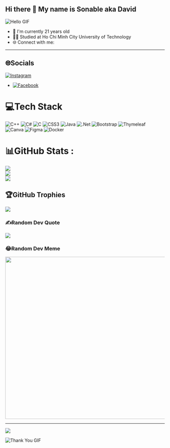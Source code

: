 ## Hi there 👋 My name is Sonable aka David

![Hello GIF](https://media.giphy.com/media/NmjERw0IP2VoLpveRz/giphy.gif?cid=ecf05e47zfjrq41emj4awsn69k8yj1mar7k4e4ax8sfmscmp&ep=v1_gifs_search&rid=giphy.gif&ct=g)

- 🔭 I'm currently 21 years old
- 👨‍🎓 Studied at Ho Chi Minh City University of Technology
- 🌐 Connect with me:

---


## 🌐Socials
[![Instagram](https://img.shields.io/badge/Instagram-%23E4405F.svg?logo=Instagram&logoColor=white)](https://instagram.com/son.dnhai_) 
- [![Facebook](https://img.shields.io/badge/-Facebook-1877F2?style=flat&logo=facebook&logoColor=white)](https://www.facebook.com/haisonnn2710)
# 💻Tech Stack
![C++](https://img.shields.io/badge/c++-%2300599C.svg?style=for-the-badge&logo=c%2B%2B&logoColor=white) ![C#](https://img.shields.io/badge/c%23-%23239120.svg?style=for-the-badge&logo=c-sharp&logoColor=white) ![C](https://img.shields.io/badge/c-%2300599C.svg?style=for-the-badge&logo=c&logoColor=white) ![CSS3](https://img.shields.io/badge/css3-%231572B6.svg?style=for-the-badge&logo=css3&logoColor=white) ![Java](https://img.shields.io/badge/java-%23ED8B00.svg?style=for-the-badge&logo=java&logoColor=white) ![.Net](https://img.shields.io/badge/.NET-5C2D91?style=for-the-badge&logo=.net&logoColor=white) ![Bootstrap](https://img.shields.io/badge/bootstrap-%23563D7C.svg?style=for-the-badge&logo=bootstrap&logoColor=white) ![Thymeleaf](https://img.shields.io/badge/Thymeleaf-%23005C0F.svg?style=for-the-badge&logo=Thymeleaf&logoColor=white) ![Canva](https://img.shields.io/badge/Canva-%2300C4CC.svg?style=for-the-badge&logo=Canva&logoColor=white) 	![Figma](https://img.shields.io/badge/figma-%23F24E1E.svg?style=for-the-badge&logo=figma&logoColor=white) ![Docker](https://img.shields.io/badge/docker-%230db7ed.svg?style=for-the-badge&logo=docker&logoColor=white)
# 📊GitHub Stats :
![](https://github-readme-stats.vercel.app/api?username=Sonable23&theme=radical&hide_border=false&include_all_commits=false&count_private=false)<br/>
![](https://github-readme-streak-stats.herokuapp.com/?user=Sonable23&theme=radical&hide_border=false)<br/>
![](https://github-readme-stats.vercel.app/api/top-langs/?username=Sonable23&theme=radical&hide_border=false&include_all_commits=false&count_private=false&layout=compact)

## 🏆GitHub Trophies
![](https://github-trophies.vercel.app/?username=Sonable23&theme=gruvbox&no-frame=false&no-bg=true&margin-w=4)

### ✍️Random Dev Quote
![](https://quotes-github-readme.vercel.app/api?type=horizontal&theme=radical)

### 😂Random Dev Meme
<img src="https://random-memer.herokuapp.com/" width="512px"/>

---
[![](https://visitcount.itsvg.in/api?id=Sonable23&icon=0&color=0)](https://visitcount.itsvg.in)

![Thank You GIF](https://media.giphy.com/media/9BCX9jQLk7yStC4VwV/giphy.gif?cid=ecf05e470ycw6y64p8str5eggudawxinle29pvahs8tadvxs&ep=v1_gifs_search&rid=giphy.gif&ct=g)
